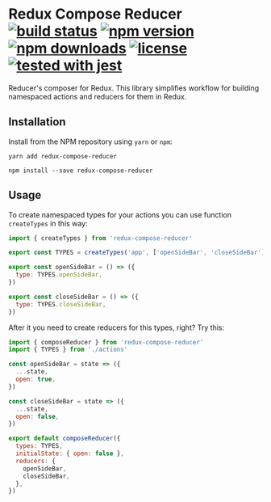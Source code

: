 # Redux Compose Reducer [![build status](https://travis-ci.com/kimrgrey/redux-compose-reducer.svg?branch=master)](https://travis-ci.com/kimrgrey/redux-compose-reducer) [![npm version](https://img.shields.io/npm/v/redux-compose-reducer.svg?style=flat-square)](https://www.npmjs.com/package/redux-compose-reducer) [![npm downloads](https://img.shields.io/npm/dm/redux-compose-reducer.svg?style=flat-square)](https://www.npmjs.com/package/redux-compose-reducer) [![license](https://img.shields.io/badge/License-MIT-yellow.svg)](https://opensource.org/licenses/MIT) [![tested with jest](https://img.shields.io/badge/tested_with-jest-99424f.svg)](https://github.com/facebook/jest)

Reducer's composer for Redux. This library simplifies workflow for building namespaced actions and reducers for them in Redux.

## Installation

Install from the NPM repository using `yarn` or `npm`:

```
yarn add redux-compose-reducer
```
```
npm install --save redux-compose-reducer
```

## Usage

To create namespaced types for your actions you can use function `createTypes` in this way:

```js
import { createTypes } from 'redux-compose-reducer'

export const TYPES = createTypes('app', ['openSideBar', 'closeSideBar'])

export const openSideBar = () => ({
  type: TYPES.openSideBar,
})

export const closeSideBar = () => ({
  type: TYPES.closeSideBar,
})
```

After it you need to create reducers for this types, right? Try this:

```js
import { composeReducer } from 'redux-compose-reducer'
import { TYPES } from './actions'

const openSideBar = state => ({
  ...state,
  open: true,
})

const closeSideBar = state => ({
  ...state,
  open: false,
})

export default composeReducer({
  types: TYPES,
  initialState: { open: false },
  reducers: {
    openSideBar,
    closeSideBar,
  },
})
```
